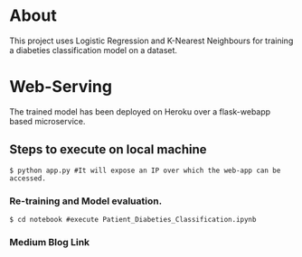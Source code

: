 # About
This project uses Logistic Regression and K-Nearest Neighbours for training a diabeties classification model on a dataset.

# Web-Serving
The trained model has been deployed on Heroku over a flask-webapp based microservice.

## Steps to execute on local machine
```
$ python app.py #It will expose an IP over which the web-app can be accessed.
```
### Re-training and Model evaluation.
```
$ cd notebook #execute Patient_Diabeties_Classification.ipynb
```
### Medium Blog Link
